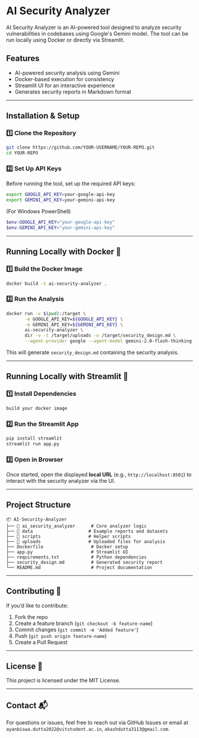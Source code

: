 # AI Security Analyzer

AI Security Analyzer is an AI-powered tool designed to analyze security vulnerabilities in codebases using Google's Gemini model. The tool can be run locally using Docker or directly via Streamlit.

## Features
- AI-powered security analysis using Gemini
- Docker-based execution for consistency
- Streamlit UI for an interactive experience
- Generates security reports in Markdown format

---

## Installation & Setup

### 1️⃣ Clone the Repository
```sh
git clone https://github.com/YOUR-USERNAME/YOUR-REPO.git
cd YOUR-REPO
```

### 2️⃣ Set Up API Keys
Before running the tool, set up the required API keys:
```sh
export GOOGLE_API_KEY=your-google-api-key
export GEMINI_API_KEY=your-gemini-api-key
```
(For Windows PowerShell)
```powershell
$env:GOOGLE_API_KEY="your-google-api-key"
$env:GEMINI_API_KEY="your-gemini-api-key"
```

---

## Running Locally with Docker 🐳

### 1️⃣ Build the Docker Image
```sh
docker build -t ai-security-analyzer .
```

### 2️⃣ Run the Analysis
```sh
docker run -v $(pwd):/target \
       -e GOOGLE_API_KEY=${GOOGLE_API_KEY} \
       -e GEMINI_API_KEY=${GEMINI_API_KEY} \
       ai-security-analyzer \
       dir -v -t /target/uploads -o /target/security_design.md \
       --agent-provider google --agent-model gemini-2.0-flash-thinking-exp
```
This will generate `security_design.md` containing the security analysis.

---

## Running Locally with Streamlit 🚀

### 1️⃣ Install Dependencies
```sh
build your docker image
```

### 2️⃣ Run the Streamlit App
```sh
pip install streamlit
streamlit run app.py
```

### 3️⃣ Open in Browser
Once started, open the displayed **local URL** (e.g., `http://localhost:8501`) to interact with the security analyzer via the UI.

---

## Project Structure
```
📦 AI-Security-Analyzer
├── 📂 ai_security_analyzer      # Core analyzer logic
├── 📂 data                     # Example reports and datasets
├── 📂 scripts                  # Helper scripts
├── 📂 uploads                  # Uploaded files for analysis
├── Dockerfile                  # Docker setup
├── app.py                      # Streamlit UI
├── requirements.txt            # Python dependencies
├── security_design.md          # Generated security report
└── README.md                   # Project documentation
```

---

## Contributing 🤝
If you’d like to contribute:
1. Fork the repo
2. Create a feature branch (`git checkout -b feature-name`)
3. Commit changes (`git commit -m 'Added feature'`)
4. Push (`git push origin feature-name`)
5. Create a Pull Request

---

## License 📜
This project is licensed under the MIT License.

---

## Contact 📬
For questions or issues, feel free to reach out via GitHub Issues or email at `ayanbiswa.dutta2022@vitstudent.ac.in`, `akashdutta3113@gmail.com`.

